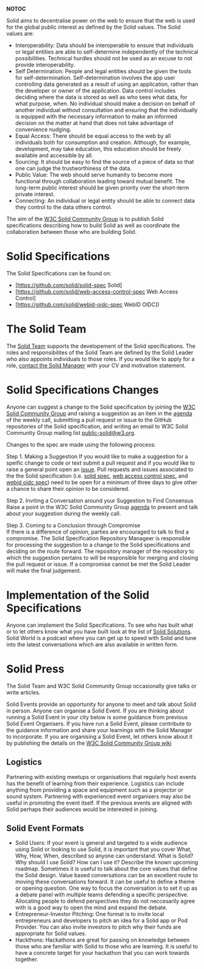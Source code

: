 __NOTOC__

Solid aims to decentralise power on the web to ensure that the web is used for the global public interest as defined by the Solid values. The Solid values are: 

* Interoperability: Data should be interoperable to ensure that individuals or legal entities are able to self-determine independently of the technical possibilities. Technical hurdles should not be used as an excuse to not provide interoperability.
* Self Determination: People and legal entities should be given the tools for self-determination. Self-determination involves the app user controlling data generated as a result of using an application, rather than the developer or owner of the application. Data control includes deciding where the data is stored as well as who sees what data, for what purpose, when. No individual should make a decision on behalf of another individual without consultation and ensuring that the individually is equipped with the necessary information to make an informed decision on the matter at hand that does not take advantage of convenience nudging.
* Equal Access: There should be equal access to the web by all individuals both for consumption and creation. Although, for example, development, may take education, this education should be freely available and accessible by all.
* Sourcing: It should be easy to find the source of a piece of data so that one can judge the trustworthiness of the data.
* Public Value: The web should serve humanity to become more functional through collaboration leading toward mutual benefit. The long-term public interest should be given priority over the short-term private interest.
* Connecting: An individual or legal entity should be able to connect data they control to the data others control.

The aim of the [W3C Solid Community Group](https://www.w3.org/community/solid/) is to publish Solid specifications describing how to build Solid as well as coordinate the collaboration between those who are building Solid. 

# Solid Specifications
The Solid Specifications can be found on: 

* [https://github.com/solid/solid-spec Solid]
* [https://github.com/solid/web-access-control-spec Web Access Control]
* [https://github.com/solid/webid-oidc-spec WebID OIDC]) 

# The Solid Team 
The [Solid Team](solid-team.md) supports the developement of the Solid specifications. The roles and responsibilites of the Solid Team are defined by the Solid Leader who also appoints individuals to those roles. If you would like to apply for a role, [contact the Solid Manager](solid-team.md) with your CV and motivation statement.

# Solid Specifications Changes
Anyone can suggest a change to the Solid specification by joining the [W3C Solid Community Group](https://www.w3.org/information/solid/wiki/Main_Page) and raising a suggestion as an item in the [agenda](https://www.w3.org/community/solid/wiki/Meetings) of the weekly call, submitting a pull request or issue to the GitHub repositories of the Solid specification, and writing an email to W3C Solid Community Group mailing list public-solid@w3.org. 

Changes to the spec are made using the following process: 

Step 1. Making a Suggestion
	If you would like to make a suggestion for a speific change to code or text submit a pull request and if you would like to raise a general point open an [issue](https://github.com/solid/information/tree/master/.github/ISSUE_TEMPLATE). Pull requests and issues associated to the the Solid specification (i.e. [solid spec](https://github.com/solid/solid-spec), [web access control spec](https://github.com/solid/web-access-control-spec), and [webid oidc spec](https://github.com/solid/webid-oidc-spec)) need to be open for a minimum of three days to give other a chance to share their opinion to be considered.
	
 Step 2. Inviting a Conversation around your Suggestion to Find Consensus
	  Raise a point in the W3C Solid Community Group [agenda](https://www.w3.org/community/solid/wiki/Meetings) to present and talk about your suggestion during the weekly call. 
 
 Step 3. Coming to a Conclusion through Compromise  
 	If there is a difference of opinion, parties are encouraged to talk to find a compromise. The Solid Specification Repository Manageer is responsible for processing the suggestion to a change to the Solid specifications and deciding on the route forward. The repository manager of the repository to which the suggestion pertains to will be responsible for merging and closing the pull request or issue.  If a compromise cannot be met the Solid Leader will make the final judgement.

# Implementation of the Solid Specifications

Anyone can implement the Solid Specifications. To see who has built what or to let others know what you have built look at the list of [Solid Solutions](https://www.w3.org/community/solid/wiki/Main_Page). Solid World is a podcast where you can get up to speed with Solid and tune into the latest conversations which are also available in written form. 

# Solid Press

The Solid Team and W3C Solid Community Group occasionally give talks or write articles. 

Solid Events provide an opportunity for anyone to meet and talk about Solid in person. Anyone can organise a Solid Event. If you are thinking about running a Solid Event in your city below is some guidance from previous Solid Event Organisers. If you have run a Solid Event, please contribute to the guidance information and share your learnings with the Solid Manager to incorporate. If you are organising a Solid Event, let others know about it by publishing the details on the [W3C Solid Community Group wiki](https://www.w3.org/community/solid/wiki/Main_Page#Solid_Events)

## Logistics

Partnering with existing meetups or organisations that regularly host events has the benefit of learning from their experience. Logistics can include anything from providing a space and equipment such as a projector or sound system. Partnering with experienced event organisers may also be useful in promoting the event itself. If the previous events are aligned with Solid perhaps their audiences would be interested in joining.

## Solid Event Formats

* Solid Users: If your event is general and targeted to a wide audience using Solid or looking to use Solid, it is important that you cover What, Why, How, When, described so anyone can understand. What is Solid? Why should I use Solid? How can I use it? Describe the known upcoming roadmap. Sometimes it is useful to talk about the core values that define the Solid design. Value based conversations can be an excellent route to moving these conversations forward. It can be useful to define a theme or opening question. One way to focus the conversation is to set it up as a debate panel with multiple teams defending a specific perspective. Allocating people to defend perspectives they do not neccesarily agree with is a good way to open the mind and expand the debate.
* Entrepreneur-Investor Pitching: One format is to invite local entrepreneurs and developers to pitch an idea for a Solid app or Pod Provider. You can also invite investors to pitch why their funds are appropriate for Solid values.
* Hackthons: Hackathons are great for passing on knowledge between those who are familiar with Solid to those who are learning. It is useful to have a concrete target for your hackathon that you can work towards together.
